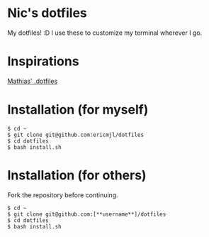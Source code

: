 # Nic's dotfiles

My dotfiles! :D I use these to customize my terminal wherever I go.

# Inspirations

[Mathias' .dotfiles][1]

# Installation (for myself)

    $ cd ~
    $ git clone git@github.com:ericmjl/dotfiles
    $ cd dotfiles
    $ bash install.sh

# Installation (for others)

Fork the repository before continuing.

    $ cd ~
    $ git clone git@github.com:[**username**]/dotfiles
    $ cd dotfiles
    $ bash install.sh

[1]: https://github.com/mathiasbynens/dotfiles
